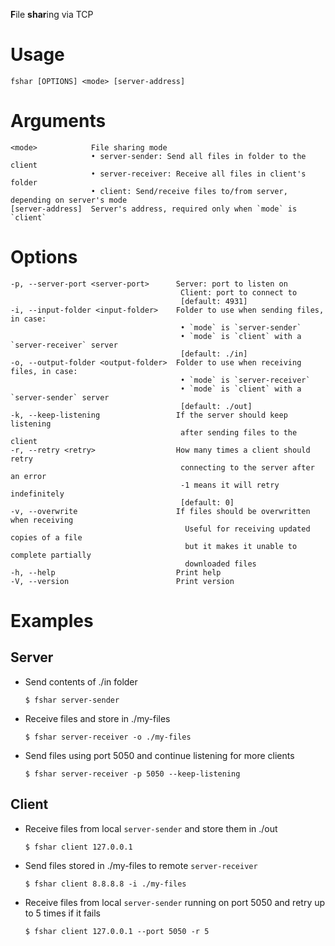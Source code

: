**F**ile **shar**ing via TCP

# Usage
```
fshar [OPTIONS] <mode> [server-address]
```


# Arguments
```
<mode>            File sharing mode
                  • server-sender: Send all files in folder to the client
                  • server-receiver: Receive all files in client's folder
                  • client: Send/receive files to/from server, depending on server's mode
[server-address]  Server's address, required only when `mode` is `client`
```

# Options
```
-p, --server-port <server-port>      Server: port to listen on
                                      Client: port to connect to
                                      [default: 4931]
-i, --input-folder <input-folder>    Folder to use when sending files, in case:
                                      • `mode` is `server-sender`
                                      • `mode` is `client` with a `server-receiver` server
                                      [default: ./in]
-o, --output-folder <output-folder>  Folder to use when receiving files, in case:
                                      • `mode` is `server-receiver`
                                      • `mode` is `client` with a `server-sender` server
                                      [default: ./out]
-k, --keep-listening                 If the server should keep listening
                                      after sending files to the client
-r, --retry <retry>                  How many times a client should retry
                                      connecting to the server after an error
                                      -1 means it will retry indefinitely
                                      [default: 0]
-v, --overwrite                      If files should be overwritten when receiving
                                       Useful for receiving updated copies of a file
                                       but it makes it unable to complete partially
                                       downloaded files
-h, --help                           Print help
-V, --version                        Print version
```

# Examples
## Server
- Send contents of ./in folder
  ```
  $ fshar server-sender
  ```
- Receive files and store in ./my-files 
  ```
  $ fshar server-receiver -o ./my-files
  ```
- Send files using port 5050 and continue listening for more clients 
  ```
  $ fshar server-receiver -p 5050 --keep-listening
  ```
## Client

- Receive files from local `server-sender` and store them in ./out
  ```
  $ fshar client 127.0.0.1
  ```

- Send files stored in ./my-files to remote `server-receiver`
  ```
  $ fshar client 8.8.8.8 -i ./my-files 
  ```

- Receive files from local `server-sender` running on port 5050 and retry up to 5 times if it fails 
  ```
  $ fshar client 127.0.0.1 --port 5050 -r 5
  ```

